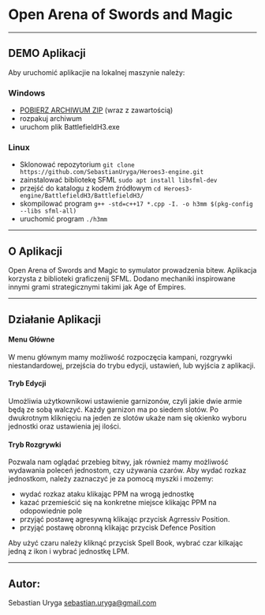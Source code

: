 # Open Arena of Swords and Magic

---

## DEMO Aplikacji

Aby uruchomić aplikacjie na lokalnej maszynie należy:

### Windows
 - [POBIERZ ARCHIWUM ZIP](https://github.com/SebastianUryga/Heroes3-engine/files/7618349/Release.zip) (wraz z zawartością)
 - rozpakuj archiwum
 - uruchom plik BattlefieldH3.exe
 
### Linux
 - Sklonować repozytorium       ```git clone https://github.com/SebastianUryga/Heroes3-engine.git```
 - zainstalować bibliotekę SFML ```sudo apt install libsfml-dev```
 - przejść do katalogu z kodem źródłowym ```cd Heroes3-engine/BattlefieldH3/BattlefieldH3/```
 - skompilować program          ```g++ -std=c++17 *.cpp -I. -o h3mm $(pkg-config --libs sfml-all)```
 - uruchomić program            ```./h3mm```

---
## O Aplikacji
Open Arena of Swords and Magic to symulator prowadzenia bitew. 
Aplikacja korzysta z biblioteki graficzenij SFML. 
Dodano mechaniki inspirowane innymi grami strategicznymi takimi jak Age of Empires.

---
## Działanie Aplikacji
#### Menu Główne
W menu głównym mamy możliwość rozpoczęcia kampani, rozgrywki niestandardowej, przejścia do trybu edycji, ustawień, lub wyjścia z aplikacji.
#### Tryb Edycji
Umożliwia użytkownikowi ustawienie garnizonów, czyli jakie dwie armie będą ze sobą walczyć.
Każdy garnizon ma po siedem slotów. Po dwukrotnym kliknięciu na jeden ze slotów ukaże nam się okienko wyboru jednostki oraz ustawienia jej ilości.
#### Tryb Rozgrywki
Pozwala nam oglądać przebieg bitwy, jak również mamy możliwość wydawania poleceń jednostom, czy używania czarów.
Aby wydać rozkaz jednostkom, należy zaznaczyć je za pomocą myszki i możemy:
- wydać rozkaz ataku klikając PPM na wrogą jednostkę
- kazać przemieścić się na konkretne miejsce klikając PPM na odopowiednie pole
- przyjąć postawę agresywną klikając przycisk Agrressiv Position.
- przyjąć postawę obronną klikając przycisk Defence Position

Aby użyć czaru należy kliknąć przycisk Spell Book, wybrać czar kilkając jedną z ikon i wybrać jednostkę LPM.

---
## Autor:
Sebastian Uryga
sebastian.uryga@gmail.com
